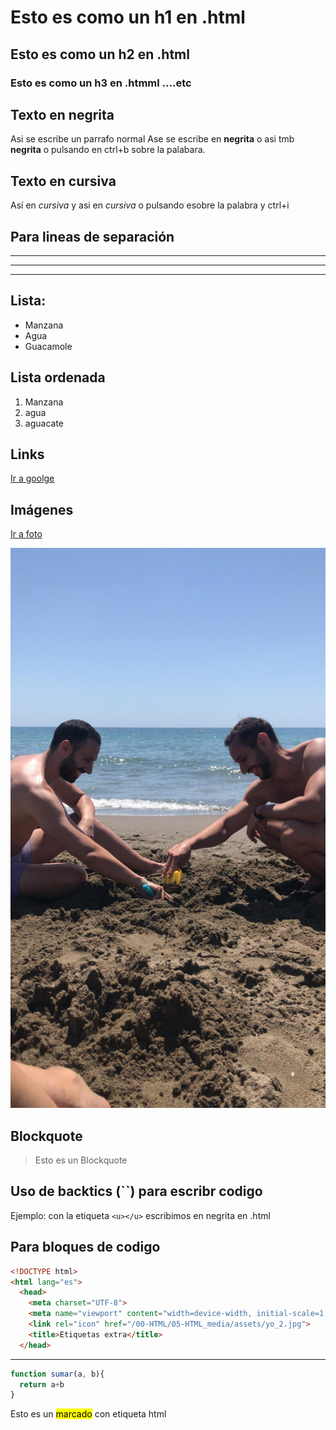 <!-- Esto rd un comentario al igual que con la extension .html -->
<!--Un archivo markdown sirve para tomar apuntes o hacer documentacion rápida-->

# Esto es como un h1 en .html
## Esto es como un h2 en .html
### Esto es como un h3 en .htmml ....etc

<!-- Para texto -->
## Texto en negrita
Asi se escribe un parrafo normal
Ase se escribe en **negrita** o asi tmb __negrita__ o pulsando en ctrl+b sobre la palabara.
## Texto en cursiva
Así en *cursiva* y asi en _cursiva_ o pulsando esobre la palabra y ctrl+i

<!-- Lineas de separación -->
## Para lineas de separación
***
---
___

<!-- Listas -->
## Lista:
* Manzana
* Agua
* Guacamole

## Lista ordenada
1. Manzana
2. agua
3. aguacate

<!-- Links -->
## Links
[Ir a goolge](https://google.com)

## Imágenes
[Ir a foto](../animales/patos.jpg)
<!-- Para ver la foto le ponemos un asterisco delante -->
![Ver foto](../animales/patos.jpg)

<!--Blockquote-->
## Blockquote
> Esto es un Blockquote

<!-- Para escribir codigo en linea, como haciamos con <code> en la extensión .html usamos `` ...estas comillas se llaman backtics -->
## Uso de backtics (``) para escribr codigo
Ejemplo: con la etiqueta `<u></u>` escribimos en negrita en .html

<!-- Para escribir un BLOQUE de codigo usamos tres ```, y si ademas añadimos el lenguaje que es al lado (```html) lo identifica -->
## Para bloques de codigo
```html
<!DOCTYPE html>
<html lang="es">
  <head>
    <meta charset="UTF-8">
    <meta name="viewport" content="width=device-width, initial-scale=1.0">
    <link rel="icon" href="/00-HTML/05-HTML_media/assets/yo_2.jpg">
    <title>Etiquetas extra</title>
  </head>

```
---

```javascript
function sumar(a, b){
  return a+b
}
```

<!-- Por último, en un archivo markdown puedes usar cualquier etiqueta de html -->

Esto es un <mark>marcado</mark> con etiqueta html